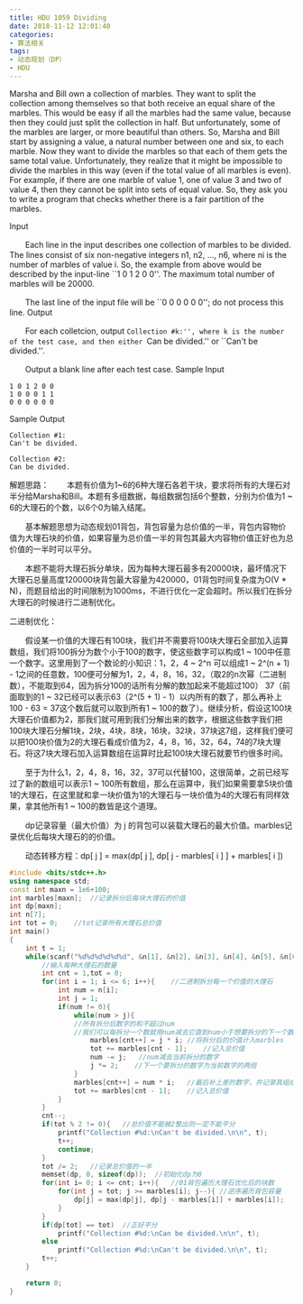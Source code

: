 ```yaml
---
title: HDU 1059 Dividing
date: 2018-11-12 12:01:40
categories: 
- 算法相关
tags:
- 动态规划（DP）
- HDU
---
```


Marsha and Bill own a collection of marbles. They want to split the collection among themselves so that both receive an equal share of the marbles. This would be easy if all the marbles had the same value, because then they could just split the collection in half. But unfortunately, some of the marbles are larger, or more beautiful than others. So, Marsha and Bill start by assigning a value, a natural number between one and six, to each marble. Now they want to divide the marbles so that each of them gets the same total value. 
Unfortunately, they realize that it might be impossible to divide the marbles in this way (even if the total value of all marbles is even). For example, if there are one marble of value 1, one of value 3 and two of value 4, then they cannot be split into sets of equal value. So, they ask you to write a program that checks whether there is a fair partition of the marbles. 

Input

　　Each line in the input describes one collection of marbles to be divided. The lines consist of six non-negative integers n1, n2, ..., n6, where ni is the number of marbles of value i. So, the example from above would be described by the input-line ``1 0 1 2 0 0''. The maximum total number of marbles will be 20000. 

　　The last line of the input file will be ``0 0 0 0 0 0''; do not process this line. 
Output

　　For each colletcion, output ``Collection #k:'', where k is the number of the test case, and then either ``Can be divided.'' or ``Can't be divided.''. 

　　Output a blank line after each test case. 
Sample Input

```
1 0 1 2 0 0
1 0 0 0 1 1
0 0 0 0 0 0
```

Sample Output

```
Collection #1:
Can't be divided.

Collection #2:
Can be divided.
```

解题思路：
　　本题有价值为1~6的6种大理石各若干块，要求将所有的大理石对半分给Marsha和Bill。本题有多组数据，每组数据包括6个整数，分别为价值为1 ~ 6的大理石的个数，以6个0为输入结尾。

　　基本解题思想为动态规划01背包，背包容量为总价值的一半，背包内容物价值为大理石块的价值，如果容量为总价值一半的背包其最大内容物价值正好也为总价值的一半时可以平分。

　　本题不能将大理石拆分单块，因为每种大理石最多有20000块，最坏情况下大理石总量高度120000块背包最大容量为420000，01背包时间复杂度为O(V * N)，而题目给出的时间限制为1000ms，不进行优化一定会超时。所以我们在拆分大理石的时候进行二进制优化。

二进制优化：

　　假设某一价值的大理石有100块，我们并不需要将100块大理石全部加入运算数组，我们将100拆分为数个小于100的数字，使这些数字可以构成1 ~ 100中任意一个数字。这里用到了一个数论的小知识：1，2，4 ~ 2^n 可以组成1 ~ 2^(n + 1) - 1之间的任意数，100便可分解为1，2，4，8，16，32，（取2的n次幂（二进制数），不能取到64，因为拆分100的话所有分解的数加起来不能超过100） 37（前面取到的1 ~ 32已经可以表示63（2^(5 + 1) - 1）以内所有的数了，那么再补上100 - 63 = 37这个数后就可以取到所有1 ~ 100的数了）。继续分析，假设这100块大理石价值都为2，那我们就可用到我们分解出来的数字，根据这些数字我们把100块大理石分解1块，2块，4块，8块，16块，32块，37块这7组，这样我们便可以把100块价值为2的大理石看成价值为2，4，8，16，32，64，74的7块大理石。将这7块大理石加入运算数组在运算时比起100块大理石就要节约很多时间。

　　至于为什么1，2，4，8，16，32，37可以代替100，这很简单，之前已经写过了新的数组可以表示1 ~ 100所有数组，那么在运算中，我们如果需要拿5块价值1的大理石，在这里就和拿一块价值为1的大理石与一块价值为4的大理石有同样效果，拿其他所有1 ~ 100的数皆是这个道理。

　　dp记录容量（最大价值）为 j 的背包可以装载大理石的最大价值。marbles记录优化后每块大理石的的价值。

　　动态转移方程：dp[ j ] = max(dp[ j ], dp[ j - marbles[ i ] ] + marbles[ i ])

```c++
#include <bits/stdc++.h>
using namespace std;
const int maxn = 1e6+100;
int marbles[maxn];  //记录拆分后每块大理石的价值
int dp[maxn];
int n[7];
int tot = 0;    //tot记录所有大理石总价值
int main()
{
    int t = 1;
    while(scanf("%d%d%d%d%d%d", &n[1], &n[2], &n[3], &n[4], &n[5], &n[6]) != EOF && (n[1] + n[2] + n[3] + n[4] + n[5] + n[6])){
        //输入每种大理石的数量
        int cnt = 1,tot = 0;    
        for(int i = 1; i <= 6; i++){    //二进制拆分每一个价值的大理石
            int num = n[i];
            int j = 1;
            if(num != 0){
                while(num > j){
                //所有拆分后数字的和不超过num
                //我们可以每拆分一个数就用num减去它直到num小于想要拆分的下一个数
                    marbles[cnt++] = j * i; //将拆分后的价值计入marbles
                    tot += marbles[cnt - 1];    //记入总价值
                    num -= j;   //num减去当前拆分的数字
                    j *= 2;    //下一个要拆分的数字为当前数字的两倍
                }
                marbles[cnt++] = num * i;   //最后补上差的数字，并记录其组成的价值
                tot += marbles[cnt - 1];    //记入总价值
            }
        }
        cnt--;
        if(tot % 2 != 0){   //总价值不能被2整出则一定不能平分
            printf("Collection #%d:\nCan't be divided.\n\n", t);
            t++;
            continue;
        }
        tot /= 2;   //记录总价值的一半
        memset(dp, 0, sizeof(dp));  //初始化dp为0
        for(int i= 0; i <= cnt; i++){   //01背包遍历大理石优化后的块数
            for(int j = tot; j >= marbles[i]; j--){ //逆序遍历背包容量
                dp[j] = max(dp[j], dp[j - marbles[i]] + marbles[i]);    //动态转移方程
            }
        }
        if(dp[tot] == tot)  //正好平分
            printf("Collection #%d:\nCan be divided.\n\n", t);
        else
            printf("Collection #%d:\nCan't be divided.\n\n", t);
        t++;
    }

    return 0;
}
```


